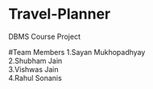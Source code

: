 # Travel-Planner
DBMS Course Project

#Team Members
1.Sayan Mukhopadhyay<br>
2.Shubham Jain<br>
3.Vishwas Jain<br>
4.Rahul Sonanis
